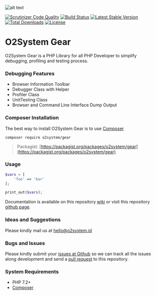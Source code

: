 ![alt text](https://repository-images.githubusercontent.com/67472250/1da28600-5c9e-11ea-85bf-a085fce7c9e8 "O2System Gear Atom")

[![Scrutinizer Code Quality](https://scrutinizer-ci.com/g/o2system/gear/badges/quality-score.png?b=master)](https://scrutinizer-ci.com/g/o2system/gear/?branch=master)
[![Build Status](https://scrutinizer-ci.com/g/o2system/gear/badges/build.png?b=master)](https://scrutinizer-ci.com/g/o2system/gear/build-status/master)
[![Latest Stable Version](https://poser.pugx.org/o2system/gear/v/stable)](https://packagist.org/packages/o2system/gear)
[![Total Downloads](https://poser.pugx.org/o2system/gear/downloads)](https://packagist.org/packages/o2system/gear)
[![License](https://poser.pugx.org/o2system/gear/license)](https://packagist.org/packages/o2system/gear)

# O2System Gear
O2System Gear is a PHP Library for all PHP Developer to simplify debugging, profiling and testing process.

### Debugging Features
- Browser Information Toolbar
- Debugger Class with Helper
- Profiler Class
- UnitTesting Class
- Browser and Command Line Interface Dump Output

### Composer Installation
The best way to install O2System Gear is to use [Composer](https://getcomposer.org)
```
composer require o2system/gear
```
> Packagist: [https://packagist.org/packages/o2system/gear](https://packagist.org/packages/o2system/gear)

### Usage
```php
$vars = [
    'foo' => 'bar'
];

print_out($vars);
```
Documentation is available on this repository [wiki](https://github.com/o2system/gear/wiki) or visit this repository [github page](https://o2system.github.io/gear).

### Ideas and Suggestions
Please kindly mail us at [hello@o2system.id](mailto:hello@o2system.id])

### Bugs and Issues
Please kindly submit your [issues at Github](http://github.com/o2system/gear/issues) so we can track all the issues along development and send a [pull request](http://github.com/o2system/gear/pulls) to this repository.

### System Requirements
- PHP 7.2+
- [Composer](https://getcomposer.org)

